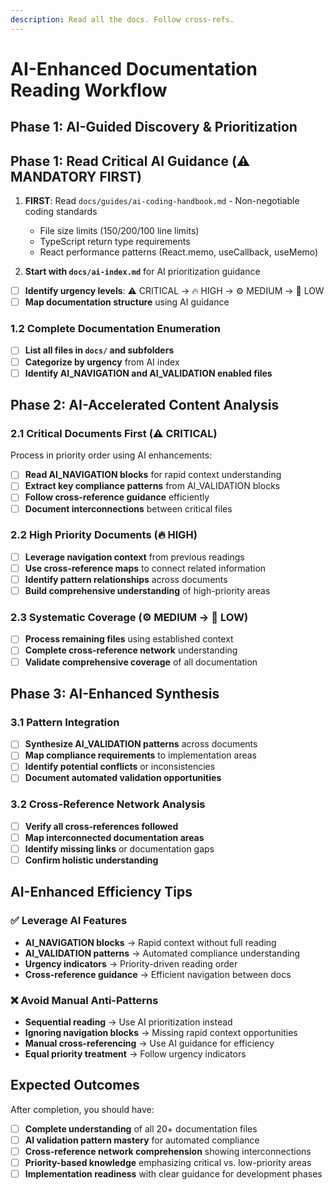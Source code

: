 ```yaml
---
description: Read all the docs. Follow cross-refs.
---
```


# AI-Enhanced Documentation Reading Workflow

## Phase 1: AI-Guided Discovery & Prioritization

## Phase 1: Read Critical AI Guidance (⚠️ MANDATORY FIRST)

1. **FIRST**: Read `docs/guides/ai-coding-handbook.md` - Non-negotiable coding standards
   - File size limits (150/200/100 line limits)
   - TypeScript return type requirements
   - React performance patterns (React.memo, useCallback, useMemo)

2. **Start with `docs/ai-index.md`** for AI prioritization guidance
- [ ] **Identify urgency levels**: ⚠️ CRITICAL → 🔥 HIGH → ⚙️ MEDIUM → 📝 LOW
- [ ] **Map documentation structure** using AI guidance

### 1.2 Complete Documentation Enumeration
- [ ] **List all files in `docs/` and subfolders**
- [ ] **Categorize by urgency** from AI index
- [ ] **Identify AI_NAVIGATION and AI_VALIDATION enabled files**

## Phase 2: AI-Accelerated Content Analysis

### 2.1 Critical Documents First (⚠️ CRITICAL)
Process in priority order using AI enhancements:
- [ ] **Read AI_NAVIGATION blocks** for rapid context understanding
- [ ] **Extract key compliance patterns** from AI_VALIDATION blocks
- [ ] **Follow cross-reference guidance** efficiently
- [ ] **Document interconnections** between critical files

### 2.2 High Priority Documents (🔥 HIGH)
- [ ] **Leverage navigation context** from previous readings
- [ ] **Use cross-reference maps** to connect related information
- [ ] **Identify pattern relationships** across documents
- [ ] **Build comprehensive understanding** of high-priority areas

### 2.3 Systematic Coverage (⚙️ MEDIUM → 📝 LOW)
- [ ] **Process remaining files** using established context
- [ ] **Complete cross-reference network** understanding
- [ ] **Validate comprehensive coverage** of all documentation

## Phase 3: AI-Enhanced Synthesis

### 3.1 Pattern Integration
- [ ] **Synthesize AI_VALIDATION patterns** across documents
- [ ] **Map compliance requirements** to implementation areas
- [ ] **Identify potential conflicts** or inconsistencies
- [ ] **Document automated validation opportunities**

### 3.2 Cross-Reference Network Analysis
- [ ] **Verify all cross-references followed**
- [ ] **Map interconnected documentation areas**
- [ ] **Identify missing links** or documentation gaps
- [ ] **Confirm holistic understanding**

## AI-Enhanced Efficiency Tips

### ✅ Leverage AI Features
- **AI_NAVIGATION blocks** → Rapid context without full reading
- **AI_VALIDATION patterns** → Automated compliance understanding
- **Urgency indicators** → Priority-driven reading order
- **Cross-reference guidance** → Efficient navigation between docs

### ❌ Avoid Manual Anti-Patterns
- **Sequential reading** → Use AI prioritization instead
- **Ignoring navigation blocks** → Missing rapid context opportunities
- **Manual cross-referencing** → Use AI guidance for efficiency
- **Equal priority treatment** → Follow urgency indicators

## Expected Outcomes

After completion, you should have:
- [ ] **Complete understanding** of all 20+ documentation files
- [ ] **AI validation pattern mastery** for automated compliance
- [ ] **Cross-reference network comprehension** showing interconnections
- [ ] **Priority-based knowledge** emphasizing critical vs. low-priority areas
- [ ] **Implementation readiness** with clear guidance for development phases